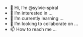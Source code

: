 - 👋 Hi, I’m @sylvie-spiral
- 👀 I’m interested in ...
- 🌱 I’m currently learning ...
- 💞️ I’m looking to collaborate on ...
- 📫 How to reach me ...

<!---
sylvie-spiral/sylvie-spiral is a ✨ special ✨ repository because its `README.md` (this file) appears on your GitHub profile.
You can click the Preview link to take a look at your changes.
--->
